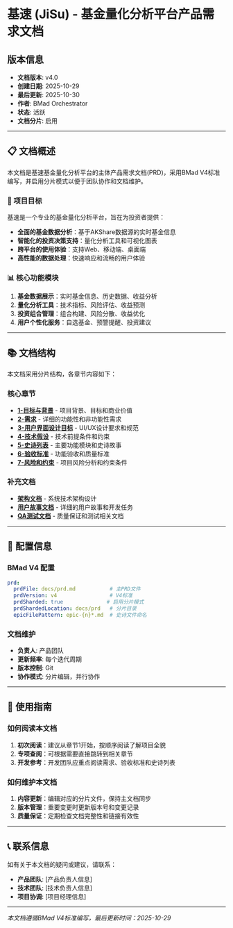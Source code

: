 # 基速 (JiSu) - 基金量化分析平台产品需求文档

## 版本信息

- **文档版本**: v4.0
- **创建日期**: 2025-10-29
- **最后更新**: 2025-10-30
- **作者**: BMad Orchestrator
- **状态**: 活跃
- **文档分片**: 启用

---

## 📋 文档概述

本文档是基速基金量化分析平台的主体产品需求文档(PRD)，采用BMad V4标准编写，并启用分片模式以便于团队协作和文档维护。

### 🎯 项目目标

基速是一个专业的基金量化分析平台，旨在为投资者提供：

- **全面的基金数据分析**：基于AKShare数据源的实时基金信息
- **智能化的投资决策支持**：量化分析工具和可视化图表
- **跨平台的使用体验**：支持Web、移动端、桌面端
- **高性能的数据处理**：快速响应和流畅的用户体验

### 📊 核心功能模块

1. **基金数据展示**：实时基金信息、历史数据、收益分析
2. **量化分析工具**：技术指标、风险评估、收益预测
3. **投资组合管理**：组合构建、风险分散、收益优化
4. **用户个性化服务**：自选基金、预警提醒、投资建议

---

## 📚 文档结构

本文档采用分片结构，各章节内容如下：

### 核心章节

- **[1-目标与背景](./prd/1-目标与背景.md)** - 项目背景、目标和商业价值
- **[2-需求](./prd/2-需求.md)** - 详细的功能性和非功能性需求
- **[3-用户界面设计目标](./prd/3-用户界面设计目标.md)** - UI/UX设计要求和规范
- **[4-技术假设](./prd/4-技术假设.md)** - 技术前提条件和约束
- **[5-史诗列表](./prd/5-史诗列表.md)** - 主要功能模块和史诗故事
- **[6-验收标准](./prd/6-验收标准.md)** - 功能验收和质量标准
- **[7-风险和约束](./prd/7-风险和约束.md)** - 项目风险分析和约束条件

### 补充文档

- **[架构文档](./architecture/index.md)** - 系统技术架构设计
- **[用户故事文档](./stories/用户故事文档.md)** - 详细的用户故事和开发任务
- **[QA测试文档](./qa/测试文档.md)** - 质量保证和测试相关文档

---

## 🔧 配置信息

### BMad V4 配置

```yaml
prd:
  prdFile: docs/prd.md           # 主PRD文件
  prdVersion: v4                 # V4标准
  prdSharded: true              # 启用分片模式
  prdShardedLocation: docs/prd   # 分片目录
  epicFilePattern: epic-{n}*.md  # 史诗文件命名
```

### 文档维护

- **负责人**: 产品团队
- **更新频率**: 每个迭代周期
- **版本控制**: Git
- **协作模式**: 分片编辑，并行协作

---

## 📖 使用指南

### 如何阅读本文档

1. **初次阅读**：建议从章节1开始，按顺序阅读了解项目全貌
2. **专项查阅**：可根据需要直接跳转到相关章节
3. **开发参考**：开发团队应重点阅读需求、验收标准和史诗列表

### 如何维护本文档

1. **内容更新**：编辑对应的分片文件，保持主文档同步
2. **版本管理**：重要变更时更新版本号和变更记录
3. **质量保证**：定期检查文档完整性和链接有效性

---

## 📞 联系信息

如有关于本文档的疑问或建议，请联系：

- **产品团队**: [产品负责人信息]
- **技术团队**: [技术负责人信息]
- **项目协调**: [项目经理信息]

---

*本文档遵循BMad V4标准编写，最后更新时间：2025-10-29*
